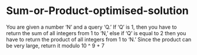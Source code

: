 # Sum-or-Product-optimised-solution
You are given a number ‘N’ and a query ‘Q.’ If ‘Q’ is 1, then you have to return the sum of all integers from 1 to ‘N,’ else if ‘Q’ is equal to 2 then you have to return the product of all integers from 1 to ‘N.’ Since the product can be very large, return it modulo 10 ^ 9 + 7
